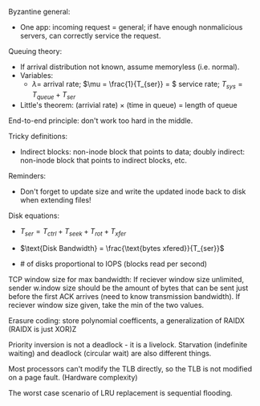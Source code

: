 Byzantine general:

- One app: incoming request = general; if have enough nonmalicious servers, can correctly service the request.

Queuing theory:

- If arrival distribution not known, assume memoryless (i.e. normal).
- Variables:
  - $\lambda =$ arrival rate; $\mu = \frac{1}{T_{ser}} = $ service rate; $T_{sys} = T_{queue} + T_{ser}$
- Little's theorem: (arrivial rate) $\times$ (time in queue) $=$ length of queue

End-to-end principle: don't work too hard in the middle.

Tricky definitions:

- Indirect blocks: non-inode block that points to data; doubly indirect: non-inode block that points to indirect blocks, etc.

Reminders:

- Don't forget to update size and write the updated inode back to disk when extending files!

Disk equations:

- $T_{ser} = T_{ctrl} + T_{seek} + T_{rot} + T_{xfer}$

- $\text{Disk Bandwidth} = \frac{\text{bytes xfered}}{T_{ser}}$
- \# of disks proportional to IOPS (blocks read per second)

TCP window size for max bandwidth: If reciever window size unlimited, sender w.indow size should be the amount of bytes that can be sent just before the first ACK arrives (need to know transmission bandwidth). If reciever window size given, take the min of the two values.

Erasure coding: store polynomial coefficents, a generalization of RAIDX (RAIDX is just XOR)Z

Priority inversion is not a deadlock - it is a livelock. Starvation (indefinite waiting) and deadlock (circular wait) are also different things.

Most processors can't modify the TLB directly, so the TLB is not modified on a page fault. (Hardware complexity)

The worst case scenario of LRU replacement is sequential flooding.